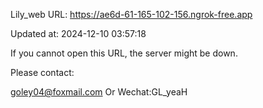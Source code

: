 Lily_web URL: https://ae6d-61-165-102-156.ngrok-free.app

Updated at: 2024-12-10 03:57:18

If you cannot open this URL, the server might be down.

Please contact: 

goley04@foxmail.com Or Wechat:GL_yeaH